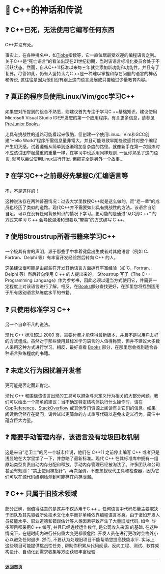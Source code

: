 # :ghost: C++的神话和传说

## :question: C++已死，无法使用它编写任何东西

C++并没有死。

事实上，在各种排名中，如[Tiobe](https://www.tiobe.com/tiobe-index/)指数等，它一直位居最受欢迎的编程语言之列。关于C++是“死亡语言”的看法出现在21世纪初期，当时该语言标准化委员会处于不活跃状态。然而，自从C++11标准以来每三年就会添加新功能和功能性，并且有了复苏。尽管如此，仍有人坚持认为C ++是一种难以掌握和存在问题的语言的神话和传说, 这往往是因为他们没有跟上这门语言发展或只接触过少量教育内容。

## :question: 真正的程序员使用Linux/Vim/gcc学习C++

如果您对所提到的组合不熟悉，则建议首先专注于学习C ++基础知识。建议使用Microsoft Visual Studio IDE开发您的第一个应用程序。有关更多信息，请参见[PreJunior Books](Books/PreJunior.md)。

走具有挑战性的道路可能看起来很酷，但创建一个使用Linux、Vim和GCC创建“Hello World”程序所需信息量非常大，并且可能导致早期挫败感并对整个编程产生幻灭感。试着遵循从简单到逐渐增加复杂度的路径。就像新手在第一次锻炼时不应该试图举起最重的重量一样，在学习中也适用同样规则. 一旦你熟悉了这门语言, 就可以尝试使用Linux进行开发. 但那完全是另外一个故事...

## :question: 在学习C++之前最好先掌握C/汇编语言等

不，不是这样的！

这种说法存在两种普遍情况：过去大学里教授C++就是这么做的，而“老一辈”的成员也经历了类似的道路。现代C++并不需要如此具有挑战性的方法。该语言自给自足，可以在没有任何背景知识的情况下学习。更可能的是通过“从C到C ++” 的方式来学习 C ++ 会导致混淆和想要以“带类”的方式编写 C ++。

## :question: 使用Stroustrup所著书籍来学习C++

一个极其有害的声明，源于那些手中拿着键盘出生或者对其他语言（例如 C、Fortran、Delphi 等）有丰富开发经验然后转向 C++ 的人。

这条建议很可能是由那些在开发其他语言方面拥有丰富经验（如 C、Fortran、Delphi 等）然后转向使用 C ++ 的人提出来的。 Stroustrup 写了《The C++ Programming Language》作为参考书，因此必须以适当方式使用它，并需要一定程度上对该语言进行了解。相反，在[Books](Books/Overview.md)部分查找更好，在那里您将找到适用于所有级别语言熟练度水平的书籍。

## :question: 只使用标准学习 C++

另一个自命不凡的说法。

现代 C++ 标准超过 2000 页，需要付费才能获得最新版本，并且不是以用户友好的方式组成。虽然对于那些使用其标准学习语言的人值得称赞，但并不建议大多数人采用这种方式进行学习。相反，最好查看 [Books](Books/Overview.md) 部分，在那里您会找到适合各种语言熟练程度的书籍。

## :question: 未定义行为困扰着开发者

更可能是否定而非肯定。

现代 C++ 和围绕该语言出现的工具可以避免与未定义行为相关的大部分问题。我们可以给出一个简单的建议：当不确定特定结构体执行什么操作时，请在 [CppReference](https://en.cppreference.com)、[StackOverflow](https://stackoverflow.com/) 或其他专门资源上阅读有关它们的信息。如果阅读后仍然存在疑问，请尝试以更简单的方式重写代码以避免未定义行为。简洁中蕴含巨大力量。

## :question: 需要手动管理内存，该语言没有垃圾回收机制

这是来自“老卫士”的另一个城市传说，他们在 C++11 之前停止编写 C++ 或者只是浅显地在大学里学了一下，并忽略了最新标准。现代 C++ 在其标准库中拥有一组原始类型负责自动内存分配和释放。手动内存管理已经被淘汰了。许多团队和公司甚至有规则：“禁止使用裸指针”。再次强调，不要忽视现代工具和检查器，因为它们可以在源代码级别检测到可能存在内存泄漏。

## :question: C++ 只属于旧技术领域

部分正确，但值得注意的是这并不仅适用于C ++ 。任何语言中代码质量主要取决于团队及其先驱者所处技术文化水平而非单纯依靠编程语言本身。由于诸如开发人员技能水平、职业道德和错误估计等人类因素导致产生了大量旧版代码. 如今, 许多项目都采用C ++ 编写, 并且已经连续运作数年, 是公司收入来源 的基础. 在这种情况下，在短时间内进行任何重大变更都很危险. 开发人员在进行更改时会格外小心以避免任何退步. 然而, 不要认为处理旧项目不能帮助您提高技能水平. 实际上, 这些项目可能提供挑战性任务 , 帮助你积累从代码阅读、反向工程、测试、软件架构设计、自动化到需求收集等方面获取丰富经验.

---

[**返回首页**](README.md)